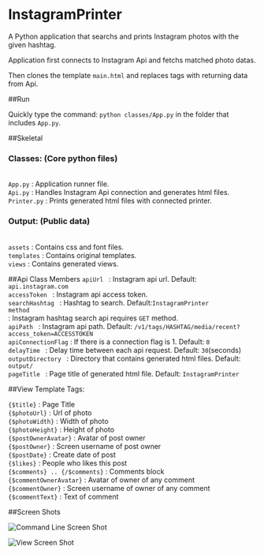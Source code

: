 InstagramPrinter
================

A Python application that searchs and prints Instagram photos with the given hashtag.

Application first connects to Instagram Api and fetchs matched photo datas.<br/>

Then clones the template <code>main.html</code> and replaces tags with returning data from Api.

##Run

Quickly type the command: <code>python classes/App.py</code> in the folder that includes <code>App.py</code>.


##Skeletal
  <h3>Classes: (Core python files)</h3><br/>
    <code>App.py</code> : Application runner file.<br/>
    <code>Api.py</code> : Handles Instagram Api connection and generates html files.<br/>
    <code>Printer.py</code> : Prints generated html files with connected printer.<br/>
  
   <h3>Output: (Public data)</h3><br/>
    <code>assets</code>          : Contains css and font files.<br/>
    <code>templates</code>        : Contains original templates.<br/>
    <code>views</code>           : Contains generated views.<br/>

##Api Class Members
  <code>apiUrl           </code>  : Instagram api url. Default: <code>api.instagram.com</code><br/>
  <code>accessToken      </code>  : Instagram api access token.<br/>
	<code>searchHashtag    </code>  : Hashtag to search. Default:<code>InstagramPrinter</code><br/>
	<code>method           </code>  : Instagram hashtag search api requires <code>GET</code> method.<br/>
	<code>apiPath          </code>  : Instagram api path. Default: <code>/v1/tags/HASHTAG/media/recent?access_token=ACCESSTOKEN</code><br/>
	<code>apiConnectionFlag</code>  : If there is a connection flag is 1. Default: <code>0</code><br/>
	<code>delayTime        </code>  : Delay time between each api request. Default: <code>30</code>(seconds) <br/>
	<code>outputDirectory  </code>  : Directory that contains generated html files. Default: <code>output/</code><br/>
	<code>pageTitle        </code>  : Page title of generated html file. Default: <code>InstagramPrinter</code><br/>

##View Template Tags:


<code>{$title}</code>                    : Page Title<br/>
<code>{$photoUrl}</code>                 : Url of photo<br/>
<code>{$photoWidth}</code>               : Width of photo<br/>
<code>{$photoHeight}</code>              : Height of photo<br/>
<code>{$postOwnerAvatar}</code>          : Avatar of post owner<br/>
<code>{$postOwner}</code>                : Screen username of post owner<br/>
<code>{$postDate}</code>                 : Create date of post<br/>
<code>{$likes}</code>                    : People who likes this post<br/>
<code>{$comments} .. {/$comments}</code> : Comments block<br/>
<code>{$commentOwnerAvatar}</code>       : Avatar of owner of any comment<br/>
<code>{$commentOwner}</code>             : Screen username of owner of any comment<br/>
<code>{$commentText}</code>              : Text of comment<br/>


##Screen Shots

![Command Line Screen Shot](https://raw.github.com/saidozcan/InstagramPrinter/master/screenshots/terminal.png)

![View Screen Shot](https://raw.github.com/saidozcan/InstagramPrinter/master/screenshots/view.png)
